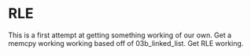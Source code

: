 # RLE

This is a first attempt at getting something working of our own. Get a memcpy working working based off of 03b_linked_list. Get RLE working.